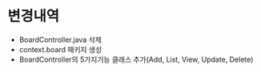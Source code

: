 # 변경내역
- BoardController.java 삭제
- context.board 패키지 생성
- BoardController의 5가지기능 클래스 추가(Add, List, View, Update, Delete)
